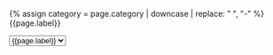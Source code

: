 
{% assign category = page.category | downcase | replace: " ", "-" %}
<label class="usa-label" for="{{category}}">{{page.label}}</label>
<div class="usa-combo-box">
  <select class="usa-select" name="{{category}}" id="{{category}}">
    <option value>{{page.label}}</option>
    {% for item in page.list %}
      {% assign value = item.value %}
      <option value="{{value | downcase}}">{{value}}</option>
    {% endfor %}
  </select>
</div>